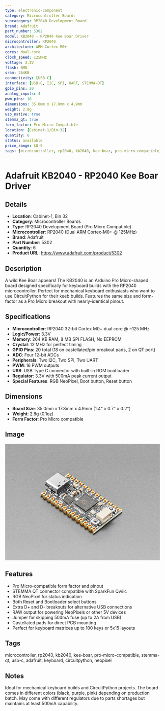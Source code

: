 ```yaml
---
type: electronic-component
category: Microcontroller Boards
subcategory: RP2040 Development Board
brand: Adafruit
part_number: 5302
model: KB2040 - RP2040 Kee Boar Driver
microcontroller: RP2040
architecture: ARM Cortex-M0+
cores: dual-core
clock_speed: 125MHz
voltage: 3.3V
flash: 8MB
sram: 264KB
connectivity: [USB-C]
interface: [USB-C, I2C, SPI, UART, STEMMA-QT]
gpio_pins: 20
analog_inputs: 4
pwm_pins: 16
dimensions: 35.0mm x 17.8mm x 4.9mm
weight: 2.8g
usb_native: true
stemma_qt: true
form_factor: Pro Micro Compatible
location: [Cabinet-1/Bin-32]
quantity: 6
status: available
price_range: $8-9
tags: [microcontroller, rp2040, kb2040, kee-boar, pro-micro-compatible, stemma-qt, usb-c, adafruit, keyboard, circuitpython, neopixel]
---
```


# Adafruit KB2040 - RP2040 Kee Boar Driver

## Details

- **Location**: Cabinet-1, Bin 32
- **Category**: Microcontroller Boards
- **Type**: RP2040 Development Board (Pro Micro Compatible)
- **Microcontroller**: RP2040 (Dual ARM Cortex-M0+ @ 125MHz)
- **Brand**: Adafruit
- **Part Number**: 5302
- **Quantity**: 6
- **Product URL**: https://www.adafruit.com/product/5302

## Description

A wild Kee Boar appears! The KB2040 is an Arduino Pro Micro-shaped board designed specifically for keyboard builds with the RP2040 microcontroller. Perfect for mechanical keyboard enthusiasts who want to use CircuitPython for their keeb builds. Features the same size and form-factor as a Pro Micro breakout with nearly-identical pinout.

## Specifications

- **Microcontroller**: RP2040 32-bit Cortex M0+ dual core @ ~125 MHz
- **Logic/Power**: 3.3V
- **Memory**: 264 KB RAM, 8 MB SPI FLASH, No EEPROM
- **Crystal**: 12 MHz for perfect timing
- **GPIO Pins**: 20 total (18 on castellated/pin breakout pads, 2 on QT port)
- **ADC**: Four 12-bit ADCs
- **Peripherals**: Two I2C, Two SPI, Two UART
- **PWM**: 16 PWM outputs
- **USB**: USB Type C connector with built-in ROM bootloader
- **Regulator**: 3.3V with 500mA peak current output
- **Special Features**: RGB NeoPixel, Boot button, Reset button

## Dimensions

- **Board Size**: 35.0mm x 17.8mm x 4.9mm (1.4" x 0.7" x 0.2")
- **Weight**: 2.8g (0.1oz)
- **Form Factor**: Pro Micro compatible

## Image

![Adafruit KB2040 - RP2040 Kee Boar Driver](../attachments/5302-07.jpg)

## Features

- Pro Micro-compatible form factor and pinout
- STEMMA QT connector compatible with SparkFun Qwiic
- RGB NeoPixel for status indication
- Both Reset and Bootloader select buttons
- Extra D+ and D- breakouts for alternative USB connections
- RAW output for powering NeoPixels or other 5V devices
- Jumper for skipping 500mA fuse (up to 2A from USB)
- Castellated pads for direct PCB mounting
- Perfect for keyboard matrices up to 100 keys or 5x15 layouts

## Tags

microcontroller, rp2040, kb2040, kee-boar, pro-micro-compatible, stemma-qt, usb-c, adafruit, keyboard, circuitpython, neopixel

## Notes

Ideal for mechanical keyboard builds and CircuitPython projects. The board comes in different colors (black, purple, pink) depending on production batch. May come with different regulators due to parts shortages but maintains at least 500mA capability.
